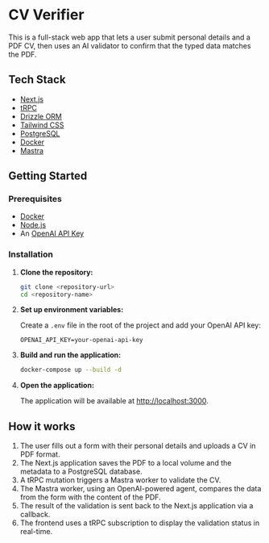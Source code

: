 # CV Verifier

This is a full-stack web app that lets a user submit personal details and a PDF CV, then uses an AI validator to confirm that the typed data matches the PDF.

## Tech Stack

- [Next.js](https://nextjs.org)
- [tRPC](https://trpc.io)
- [Drizzle ORM](https://orm.drizzle.team)
- [Tailwind CSS](https://tailwindcss.com)
- [PostgreSQL](https://www.postgresql.org/)
- [Docker](https://www.docker.com/)
- [Mastra](https://docs.mastra.io/)

## Getting Started

### Prerequisites

- [Docker](https://docs.docker.com/get-docker/)
- [Node.js](https://nodejs.org/en/)
- An [OpenAI API Key](https://platform.openai.com/account/api-keys)

### Installation

1.  **Clone the repository:**

    ```bash
    git clone <repository-url>
    cd <repository-name>
    ```

2.  **Set up environment variables:**

    Create a `.env` file in the root of the project and add your OpenAI API key:

    ```
    OPENAI_API_KEY=your-openai-api-key
    ```

3.  **Build and run the application:**

    ```bash
    docker-compose up --build -d
    ```

4.  **Open the application:**

    The application will be available at [http://localhost:3000](http://localhost:3000).

## How it works

1.  The user fills out a form with their personal details and uploads a CV in PDF format.
2.  The Next.js application saves the PDF to a local volume and the metadata to a PostgreSQL database.
3.  A tRPC mutation triggers a Mastra worker to validate the CV.
4.  The Mastra worker, using an OpenAI-powered agent, compares the data from the form with the content of the PDF.
5.  The result of the validation is sent back to the Next.js application via a callback.
6.  The frontend uses a tRPC subscription to display the validation status in real-time.
